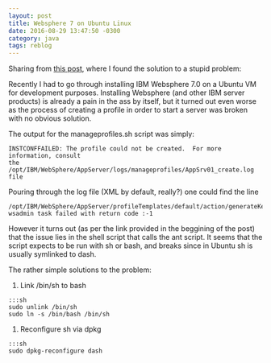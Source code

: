 ```yaml
---
layout: post
title: Websphere 7 on Ubuntu Linux
date: 2016-08-29 13:47:50 -0300
category: java
tags: reblog
---
```


Sharing from [this post][post-link], where I found the solution to a stupid problem:

Recently I had to go through installing IBM Websphere 7.0 on a Ubuntu VM for development purposes. 
Installing Websphere (and other IBM server products) is already a pain in the ass by itself, but it turned out even worse as the process of creating a profile in order to start a server was broken with no obvious solution.

The output for the manageprofiles.sh script was simply:

```
INSTCONFFAILED: The profile could not be created.  For more information, consult
the /opt/IBM/WebSphere/AppServer/logs/manageprofiles/AppSrv01_create.log file
```

Pouring through the log file (XML by default, really?) one could find the line

```
/opt/IBM/WebSphere/AppServer/profileTemplates/default/action/generateKeysForSingleProfile.ant:25:
wsadmin task failed with return code :-1
```

However it turns out (as per the link provided in the beggining of the post) that the issue lies in the shell script that calls the ant script. It seems that the script expects to be run with sh or bash, and breaks since in Ubuntu sh is usually symlinked to dash.

The rather simple solutions to the problem:

1. Link /bin/sh to bash

```
:::sh
sudo unlink /bin/sh
sudo ln -s /bin/bash /bin/sh
```

1. Reconfigure sh via dpkg
    
```
:::sh
sudo dpkg-reconfigure dash
```

[post-link]: http://www.cnblogs.com/BruceLeey/archive/2010/09/18/1830419.html
